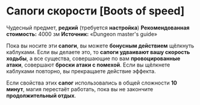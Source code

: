 # Сапоги скорости [Boots of speed]

Чудесный предмет, **редкий** (требуется **настройка**)
**Рекомендованная стоимость:** 4000 зм
**Источник:** «Dungeon master's guide»

Пока вы носите эти **сапоги**, вы можете **бонусным действием** щёлкнуть каблуками. Если вы делаете это, то **сапоги удваивают вашу скорость ходьбы**, а все существа, совершающие по вам **провоцированные атаки**, совершают **броски атаки с помехой**. Если вы щёлкнете каблуками повторно, вы прекращаете действие эффекта.

Если свойства этих **сапог** использовались в общей сложности **10 минут**, магия перестаёт работать, пока вы не закончите **продолжительный отдых**.